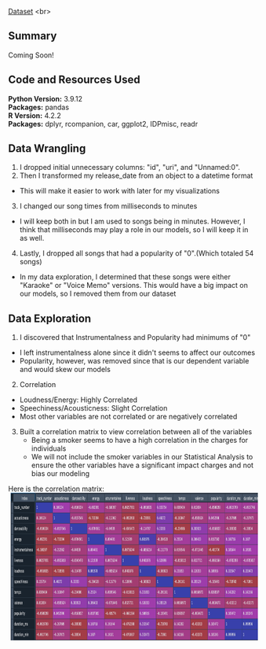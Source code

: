 <!-- <img style="display: inline; margin: 0 5px;" title="Project Header" src="img/medical1.png" alt="" width="1000" height="500"/> -->

<!-- # Medical Cost Predictive Analysis
[Final Presentation](https://docs.google.com/presentation/d/12uawGBZTGBNoSNcc3PSO-cyUPD0Smk90vMYLls_gFls/edit?usp=sharing)-->

[Dataset](https://www.kaggle.com/datasets/mirichoi0218/insurance](https://www.kaggle.com/datasets/mirichoi0218/insurance)) <br>


## Summary
Coming Soon!


## Code and Resources Used 
**Python Version:** 3.9.12 <br>
**Packages:** pandas <br>
**R Version:** 4.2.2 <br>
**Packages:** dplyr, rcompanion, car, ggplot2, IDPmisc, readr <br>
<!--**Articles:** 
   - [Anova and Regression Equivalence](https://web.pdx.edu/~newsomj/mvclass/ho_anova%20and%20regression.pdf)
   - [Scikit-Learn Model Selection](https://scikit-learn.org/stable/modules/generated/sklearn.model_selection.GridSearchCV.html)
   - [Ken Jee Model Building Project](https://www.youtube.com/watch?v=7O4dpR9QMIM&list=PL2zq7klxX5ASFejJj80ob9ZAnBHdz5O1t&index=5)-->




## Data Wrangling
1. I dropped initial unnecessary columns: "id", "uri", and "Unnamed:0". 
2. Then I transformed my release_date from an object to a datetime format
  - This will make it easier to work with later for my visualizations
3. I changed our song times from milliseconds to minutes
  - I will keep both in but I am used to songs being in minutes. However, I think that milliseconds may play a role in our models, so I will keep it in as well.
4. Lastly, I dropped all songs that had a popularity of "0".(Which totaled 54 songs)
  - In my data exploration, I determined that these songs were either "Karaoke" or "Voice Memo" versions. This would have a big impact on our models, so I removed them from our dataset



## Data Exploration

1. I discovered that Instrumentalness and Popularity had minimums of "0"
  - I left instrumentalness alone since it didn't seems to affect our outcomes
  - Popularity, however, was removed since that is our dependent variable and would skew our models

2. Correlation
  - Loudness/Energy: Highly Correlated
  - Speechiness/Acousticness: Slight Correlation
  - Most other variables are not correlated or are negatively correlated

3. Built a correlation matrix to view correlation between all of the variables
   * Being a smoker seems to have a high correlation in the charges for individuals
   * We will not include the smoker variables in our Statistical Analysis to ensure the other variables 
     have a significant impact charges and not bias our modeling
     
Here is the correlation matrix:
<img style="display: inline; margin: 0 5px;" title="Correlation Matrix" src="img/corr_matrix.png" alt="" width="800" height="300"/>



<!-- 
## Statistical Modeling
**Tasks:**

1. Assumption Testing
   - We passed the assumption of Normality, Sample Size and Independence
   - We had 2 variables that violated the assumption of homogeneity of variance
      * BMI
      * Sex
   * We will run two different anovas to account for the violation that occurred

2. Anova
   - In our first Anova we looked at the impact of age and children on charges
      * Age and Children do have a significant impact on the medical charges
   - In our second Anova we corrected for the violation above and looked at the impact of BMI and Sex on charges
      * BMI has a significant impact on medical charges
      * Sex does not have a significant impact by itself
      * We would not move forward with sex, however, it does have a significant effect on BMI, 
         so we should include it in our analysis moving forward


3. Post Hoc Evaluation
   During our post hoc eval, we find that all of our variables carry a significant impact on the difference in charges.
   
   - Age
      * From one category to the next, there is not a significant difference in charges,
        but when you skip from one category to the one after you see a significant difference in charges.
        However, once you go from 50s-60s, there is a significant difference in charges
        
   - Children & Sex
      * Both carry significant impact on charges, but no further evals can be made at this time due its dummy coded nature
   
   - BMI
      * There is no significance in charges until we cross the obesity threshold.
        Once we pass into obesity there is a significance in charges difference until we go from obesity to severe obesity
        
   - Post Hoc Conclusion
      * 1. Individually all of our variables have significant impact on charges.
      * 2. Through our post hoc testing, we have a glimpse into how our ML Model can predict charges between different variable categories
      * 3. We will proceed with our model building with all current variables


## Model Building 

First I trnasformed our categorical variables into separate dummy code then performed train test split using a 30% training size.  

I tried three different models and evaluated them using Mean Absolute Error. I chose MAE because it is relatively easy to interpret and outliers aren’t particularly bad in for this type of model.   

I tried three different models:
*	**Multiple Linear Regression** – Baseline for the model
*	**Lasso Regression** – Because of the sparse data from the many categorical variables, I thought a normalized regression like lasso would be effective.
*	**Random Forest** – Again, with the sparsity associated with the data, I thought that this would be a good fit.

## Model performance
The Random Forest model far outperformed the other approaches on the test and validation sets. 
*	**Linear Regression** : MAE = 4228.76
*	**Ridge Regression**: MAE = 4229.95
*	**Random Forest **: MAE = 2539.47

These numbers may seem high but in regards to medical charges, they are within normal limits. Our Random Forest model far exceeded our other 2 models which is why we will proceed with it into production.



## Production/Deployment 

Streamlit was the tool used for the model deployment. There are issues with the python environment being used, so the model is not fully functional as a website.


     
     
## Conclusions
* We can predict, with our model, a members potential charges withint ~$2500
* The main focus points to improve costs and sharing through the company are: <br>
      * Smoking<br>
         * Finding ways to incentivise non-smoking or finding ways to financially adjust to accomodate those members <br>
      * BMI<br>
         * Finding gym networks, companies and/or nutritionists to provide services to members at a discounted or no-cost rate<br>
      * If all else fails<br>
         * Reorganizing offered plan structure to account for increased costs and member counts
      
-->
     


